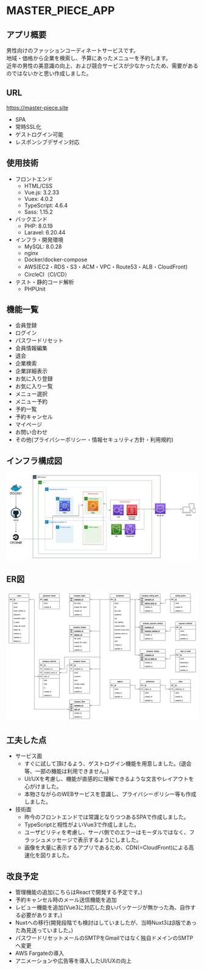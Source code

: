 # MASTER_PIECE_APP

## アプリ概要
男性向けのファッションコーディネートサービスです。<br>
地域・価格から企業を検索し、予算にあったメニューを予約します。<br>
近年の男性の美意識の向上、および競合サービスが少なかったため、需要があるのではないかと思い作成しました。

<!-- <img src="/README_images/screen_shot.png"> -->

## URL
https://master-piece.site
- SPA
- 常時SSL化
- ゲストログイン可能
- レスポンシブデザイン対応

## 使用技術
- フロントエンド
  - HTML/CSS
  - Vue.js: 3.2.33
  - Vuex: 4.0.2
  - TypeScript: 4.6.4
  - Sass: 1.15.2
- バックエンド
  - PHP: 8.0.19
  - Laravel: 6.20.44
- インフラ・開発環境
  - MySQL: 8.0.28
  - nginx
  - Docker/docker-compose
  - AWS(EC2・RDS・S3・ACM・VPC・Route53・ALB・CloudFront)
  - CircleCI（CI/CD）
- テスト・静的コード解析
  - PHPUnit

## 機能一覧
- 会員登録
- ログイン
- パスワードリセット
- 会員情報編集
- 退会
- 企業検索
- 企業詳細表示
- お気に入り登録
- お気に入り一覧
- メニュー選択
- メニュー予約
- 予約一覧
- 予約キャンセル
- マイページ
- お問い合わせ
- その他(プライバシーポリシー・情報セキュリティ方針・利用規約)

## インフラ構成図
<img src= '/README_images/infra.jpg' >

## ER図
<img src= '/README_images/ER.jpg' >

## 工夫した点
- サービス面
  - すぐに試して頂けるよう、ゲストログイン機能を用意しました。(退会等、一部の機能は利用できません。)
  - UI/UXを考慮し、機能が直感的に理解できるような文言やレイアウトを心がけました。
  - 本物さながらのWEBサービスを意識し、プライバシーポリシー等も作成しました。
- 技術面
  - 昨今のフロントエンドでは常識となりつつあるSPAで作成しました。
  - TypeScriptと相性がよいVue3で作成しました。
  - ユーザビリティを考慮し、サーバ側でのエラーはモーダルではなく、フラッシュメッセージで表示するようにしました。
  - 画像を大量に表示するアプリであるため、CDN(=CloudFront)による高速化を図りました。

## 改良予定
- 管理機能の追加(こちらはReactで開発する予定です。)
- 予約キャンセル時のメール送信機能を追加
- レビュー機能を追加(Vue3に対応した良いパッケージが無かった為、自作する必要があります。)
- Nuxtへの移行(開発段階でも検討はしていましたが、当時Nuxt3はβ版であった為見送っていました。)
- パスワードリセットメールのSMTPをGmailではなく独自ドメインのSMTPへ変更
- AWS Fargateの導入
- アニメーションや広告等を導入したUI/UXの向上
